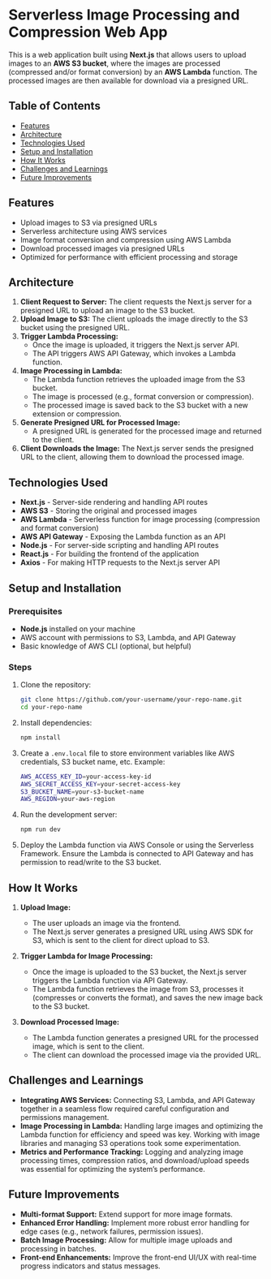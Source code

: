 # Serverless Image Processing and Compression Web App

This is a web application built using **Next.js** that allows users to upload images to an **AWS S3 bucket**, where the images are processed (compressed and/or format conversion) by an **AWS Lambda** function. The processed images are then available for download via a presigned URL.

## Table of Contents

- [Features](#features)
- [Architecture](#architecture)
- [Technologies Used](#technologies-used)
- [Setup and Installation](#setup-and-installation)
- [How It Works](#how-it-works)
- [Challenges and Learnings](#challenges-and-learnings)
- [Future Improvements](#future-improvements)

## Features

- Upload images to S3 via presigned URLs
- Serverless architecture using AWS services
- Image format conversion and compression using AWS Lambda
- Download processed images via presigned URLs
- Optimized for performance with efficient processing and storage

## Architecture

1. **Client Request to Server:** The client requests the Next.js server for a presigned URL to upload an image to the S3 bucket.
2. **Upload Image to S3:** The client uploads the image directly to the S3 bucket using the presigned URL.
3. **Trigger Lambda Processing:**
   - Once the image is uploaded, it triggers the Next.js server API.
   - The API triggers AWS API Gateway, which invokes a Lambda function.
4. **Image Processing in Lambda:**
   - The Lambda function retrieves the uploaded image from the S3 bucket.
   - The image is processed (e.g., format conversion or compression).
   - The processed image is saved back to the S3 bucket with a new extension or compression.
5. **Generate Presigned URL for Processed Image:**
   - A presigned URL is generated for the processed image and returned to the client.
6. **Client Downloads the Image:** The Next.js server sends the presigned URL to the client, allowing them to download the processed image.

## Technologies Used

- **Next.js** - Server-side rendering and handling API routes
- **AWS S3** - Storing the original and processed images
- **AWS Lambda** - Serverless function for image processing (compression and format conversion)
- **AWS API Gateway** - Exposing the Lambda function as an API
- **Node.js** - For server-side scripting and handling API routes
- **React.js** - For building the frontend of the application
- **Axios** - For making HTTP requests to the Next.js server API

## Setup and Installation

### Prerequisites

- **Node.js** installed on your machine
- AWS account with permissions to S3, Lambda, and API Gateway
- Basic knowledge of AWS CLI (optional, but helpful)

### Steps

1. Clone the repository:

   ```bash
   git clone https://github.com/your-username/your-repo-name.git
   cd your-repo-name
   ```

2. Install dependencies:

   ```bash
   npm install
   ```

3. Create a `.env.local` file to store environment variables like AWS credentials, S3 bucket name, etc. Example:

   ```bash
   AWS_ACCESS_KEY_ID=your-access-key-id
   AWS_SECRET_ACCESS_KEY=your-secret-access-key
   S3_BUCKET_NAME=your-s3-bucket-name
   AWS_REGION=your-aws-region
   ```

4. Run the development server:

   ```bash
   npm run dev
   ```

5. Deploy the Lambda function via AWS Console or using the Serverless Framework. Ensure the Lambda is connected to API Gateway and has permission to read/write to the S3 bucket.

## How It Works

1. **Upload Image:**
   - The user uploads an image via the frontend.
   - The Next.js server generates a presigned URL using AWS SDK for S3, which is sent to the client for direct upload to S3.
2. **Trigger Lambda for Image Processing:**

   - Once the image is uploaded to the S3 bucket, the Next.js server triggers the Lambda function via API Gateway.
   - The Lambda function retrieves the image from S3, processes it (compresses or converts the format), and saves the new image back to the S3 bucket.

3. **Download Processed Image:**
   - The Lambda function generates a presigned URL for the processed image, which is sent to the client.
   - The client can download the processed image via the provided URL.

## Challenges and Learnings

- **Integrating AWS Services:** Connecting S3, Lambda, and API Gateway together in a seamless flow required careful configuration and permissions management.
- **Image Processing in Lambda:** Handling large images and optimizing the Lambda function for efficiency and speed was key. Working with image libraries and managing S3 operations took some experimentation.
- **Metrics and Performance Tracking:** Logging and analyzing image processing times, compression ratios, and download/upload speeds was essential for optimizing the system’s performance.

## Future Improvements

- **Multi-format Support:** Extend support for more image formats.
- **Enhanced Error Handling:** Implement more robust error handling for edge cases (e.g., network failures, permission issues).
- **Batch Image Processing:** Allow for multiple image uploads and processing in batches.
- **Front-end Enhancements:** Improve the front-end UI/UX with real-time progress indicators and status messages.
